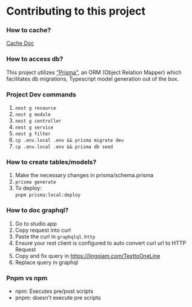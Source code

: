 # Contributing to this project

### How to cache?

[Cache Doc](https://docs.nestjs.com/techniques/caching)

### How to access db?

This project utilizes ["Prisma"](https://www.prisma.io), an ORM (Object Relation Mapper)
which facilitates db migrations, Typescript model generation out of the box.


### Project Dev commands

1. `nest g resource`
2. `nest g module`
3. `nest g controller`
4. `nest g service`
5. `nest g filter`
6. `cp .env.local .env && prisma migrate dev`
7. `cp .env.local .env && prisma db seed`


### How to create tables/models?

1. Make the necessary changes in prisma/schema.prisma
2. `prisma generate `
3. To deploy:  
   `pnpm prisma:local:deploy`

### How to doc graphql?

1. Go to studio.app
2. Copy request into curl
3. Paste the curl in `graphqlql.http`
4. Ensure your rest client is configured to auto convert curl url to HTTP Request
5. Copy and fix query in https://lingojam.com/TexttoOneLine
6. Replace query in graphql

### Pnpm vs npm

- npm: Executes pre/post scripts
- pnpm: doesn't execute pre scripts
